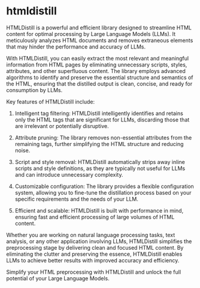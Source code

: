 # htmldistill

HTMLDistill is a powerful and efficient library designed to streamline HTML content for optimal processing by Large Language Models (LLMs). It meticulously analyzes HTML documents and removes extraneous elements that may hinder the performance and accuracy of LLMs.

With HTMLDistill, you can easily extract the most relevant and meaningful information from HTML pages by eliminating unnecessary scripts, styles, attributes, and other superfluous content. The library employs advanced algorithms to identify and preserve the essential structure and semantics of the HTML, ensuring that the distilled output is clean, concise, and ready for consumption by LLMs.

Key features of HTMLDistill include:

1. Intelligent tag filtering: HTMLDistill intelligently identifies and retains only the HTML tags that are significant for LLMs, discarding those that are irrelevant or potentially disruptive.

2. Attribute pruning: The library removes non-essential attributes from the remaining tags, further simplifying the HTML structure and reducing noise.

3. Script and style removal: HTMLDistill automatically strips away inline scripts and style definitions, as they are typically not useful for LLMs and can introduce unnecessary complexity.

4. Customizable configuration: The library provides a flexible configuration system, allowing you to fine-tune the distillation process based on your specific requirements and the needs of your LLM.

5. Efficient and scalable: HTMLDistill is built with performance in mind, ensuring fast and efficient processing of large volumes of HTML content.

Whether you are working on natural language processing tasks, text analysis, or any other application involving LLMs, HTMLDistill simplifies the preprocessing stage by delivering clean and focused HTML content. By eliminating the clutter and preserving the essence, HTMLDistill enables LLMs to achieve better results with improved accuracy and efficiency.

Simplify your HTML preprocessing with HTMLDistill and unlock the full potential of your Large Language Models.
